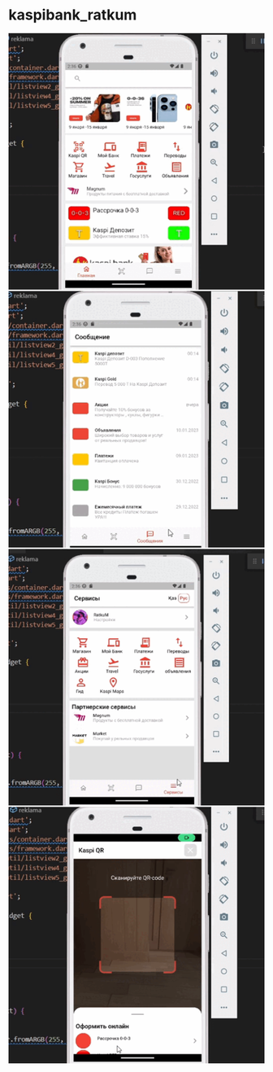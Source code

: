 # kaspibank_ratkum

![Gif 1](https://github.com/Ratkum01/kaspibank_ratkum/blob/main/assets/readme/gif1.gif?raw=true)
![Gif 2](https://github.com/Ratkum01/kaspibank_ratkum/blob/main/assets/readme/gif2.gif?raw=true)
![Gif 3](https://github.com/Ratkum01/kaspibank_ratkum/blob/main/assets/readme/gif3.gif?raw=true)
![Gif 4](https://github.com/Ratkum01/kaspibank_ratkum/blob/main/assets/readme/gif4.gif?raw=true)
